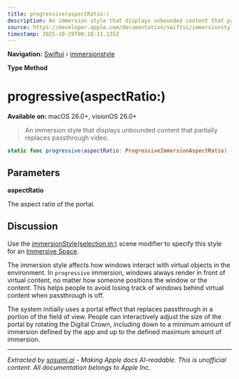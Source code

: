 ```yaml
---
title: progressive(aspectRatio:)
description: An immersion style that displays unbounded content that partially replaces passthrough video.
source: https://developer.apple.com/documentation/swiftui/immersionstyle/progressive(aspectratio:)
timestamp: 2025-10-29T00:10:11.135Z
---
```


**Navigation:** [Swiftui](/documentation/swiftui) › [immersionstyle](/documentation/swiftui/immersionstyle)

**Type Method**

# progressive(aspectRatio:)

**Available on:** macOS 26.0+, visionOS 26.0+

> An immersion style that displays unbounded content that partially replaces passthrough video.

```swift
static func progressive(aspectRatio: ProgressiveImmersionAspectRatio) -> ProgressiveImmersionStyle
```

## Parameters

**aspectRatio**

The aspect ratio of the portal.



## Discussion

Use the [immersionStyle(selection:in:)](/documentation/swiftui/scene/immersionstyle(selection:in:)) scene modifier to specify this style for an [Immersive Space](/documentation/swiftui/immersivespace).

The immersion style affects how windows interact with virtual objects in the environment. In `progressive` immersion, windows always render in front of virtual content, no matter how someone positions the window or the content. This helps people to avoid losing track of windows behind virtual content when passthrough is off.

The system initially uses a portal effect that replaces passthrough in a portion of the field of view. People can interactively adjust the size of the portal by rotating the Digital Crown, including down to a minimum amount of immersion defined by the app and up to the defined maximum amount of immersion.

---

*Extracted by [sosumi.ai](https://sosumi.ai) - Making Apple docs AI-readable.*
*This is unofficial content. All documentation belongs to Apple Inc.*
